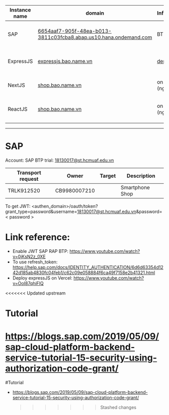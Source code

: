 | Instance name | domain                                                                                                                                       | Infrastructur                  |                                            | Note                        |
| ------------- | -------------------------------------------------------------------------------------------------------------------------------------------- | ------------------------------ | ------------------------------------------ | --------------------------- |
| SAP           | [6654aaf7-905f-48ea-b013-3811c03fcba8.abap.us10.hana.ondemand.com](https://6654aaf7-905f-48ea-b013-3811c03fcba8.abap.us10.hana.ondemand.com) | BTP Trial                      |                                            | Domain not contain "_-web_" |
| ExpressJS     | [expressjs.bao.name.vn](https://expressjs.bao.name.vn)                                                                                       | [deno.land](https://deno.land) | Bypass CORS, Authorization (JWT)           |                             |
| NextJS        | [shop.bao.name.vn](https://shop.bao.name.vn)                                                                                                 | on premise (nginx)             | Home page, Product detail.                 |                             |
| ReactJS       | [shop.bao.name.vn](https://shop.bao.name.vn)                                                                                                 | on premise (nginx)             | Profile page, order page, login page, etc. |                             |

---

# SAP

Account: SAP BTP trial: 18130017@st.hcmuaf.edu.vn

| Transport request | Owner        | Target | Description     |
| ----------------- | ------------ | ------ | --------------- |
| TRLK912520        | CB9980007210 |        | Smartphone Shop |

To get JWT: <authen_domain>/oauth/token?grant_type=password&username=18130017@st.hcmuaf.edu.vn&password=< password >

# Link reference:

- Enable JWT SAP RAP BTP: https://www.youtube.com/watch?v=0jKsN2z_0XE
- To use refresh_token: https://help.sap.com/docs/IDENTITY_AUTHENTICATION/6d6d63354d1242d185ab4830fc04feb1/c62c09e058884f6ca49f7158e2b41321.html
- Deploy expressJS on Vercel: https://www.youtube.com/watch?v=OoI87qhiFlQ

<<<<<<< Updated upstream

# Tutorial

# https://blogs.sap.com/2019/05/09/sap-cloud-platform-backend-service-tutorial-15-security-using-authorization-code-grant/

#Tutorial

- https://blogs.sap.com/2019/05/09/sap-cloud-platform-backend-service-tutorial-15-security-using-authorization-code-grant/
  > > > > > > > Stashed changes
